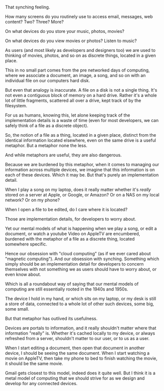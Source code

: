 That synching feeling.

How many screens do you routinely use to access email, messages, web content? Two? Three? More?

On what devices do you store your music, photos, movies?

On what devices do you view movies or photos? Listen to music?

As users (and most likely as developers and designers too) we are used to thinking of movies, photos, and so
on as discrete things, located in a given place. 

This in no small part comes from the pre networked days of computing, where we associate a document, an image,
a song, and so on with an individual file on our computers hard disk.

But even that analogy is inaccurate. A file on a disk is not a single thing. It's not even a contiguous block
of memory on a hard drive. Rather it's a whole lot of little fragments, scattered all over a drive, kept track
of by the filesystem.

For us as humans, knowing this, let alone keeping track of the implementation details is a waste of time (even
for most developers, we can safely think of a file as a discrete object).

So, the notion of a file as a thing, located in a given place, distinct from the identical information located
elsewhere, even on the same drive is a useful metaphor. But a metaphor none the less.

And while metaphors are useful, they are also dangerous.

Because we are burdened by this metaphor, when it comes to managing our information across multiple devices,
we imagine that this information is on each of these devices. Which it may be. But that's purely an
implementation detail.

When I play a song on my laptop, does it really matter whether it's *really* stored on a server at Apple, or
Google, or Amazon? Or on a NAS on my local network? Or on my phone?

When I open a file to be edited, do I care where it is located? 

Those are implementation details, for developers to worry about.

Yet our mental models of what is happening when we play a song, or edit a document, or watch a youtube Video
on AppleTV are encumbered, burdened with the metaphor of a file as a discrete thing, located somewhere
specific. 

Hence our obsession with "cloud computing" (as if we ever cared about "magnetic computing"). And our obsession
with synching. Something which simply should be an implementation detail for developers to concern themselves
with not something we as users should have to worry about, or even know about.

Which is all a roundabout way of saying that our mental models of computing are still essentially rooted in
the 1940s and 1950s. 

The device I hold in my hand, or which sits on my laptop, or my desk is still a store of data, connected to a
whole lot of other such devices, some big, some small.

But that metaphor has outlived its usefulness. 

Devices are portals to information, and it really shouldn't matter where that information "really" is. Whether
it's cached locally to my device, or always refreshed from a server, shouldn't matter to our user, or to us as
a user.

When I start editing a document, then open that document in another device, I should be seeing the same
document. When I start watching a movie on AppleTV, then take my phone to bed to finish watching the movie,
it should be the same movie.

Gmail gets closest to this model, indeed does it quite well. But I think it is a metal model of computing that
we should strive for as we design and develop for any connected devices.  